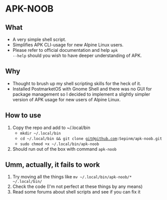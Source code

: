 # APK-NOOB

## What
- A very simple shell script.
- Simplifies APK CLI-usage for new Alpine Linux users.
- Please refer to official documentation and help <code>apk --help</code> should you wish to have deeper understanding of APK.

## Why
- Thought to brush up my shell scripting skills for the heck of it.
- Installed PostmarketOS with Gnome Shell and there was no GUI for package management so I decided to implement a slightly simpler version of APK usage for new users of Alpine Linux.

## How to use
1. Copy the repo and add to ~/.local/bin
    - <code>mkdir ~/.local/bin</code>
    - <code>cd ~/.local/bin && git clone git@github.com:Sepinm/apk-noob.git</code>
	- <code>sudo chmod +x ~/.local/bin/apk-noob</code>
2. Should run out of the box with command <code>apk-noob</code>

## Umm, actually, it fails to work
1. Try moving all the things like <code>mv ~/.local/bin/apk-noob/* ~/.local/bin/</code> 
2. Check the code (I'm not perfect at these things by any means)
3. Read some forums about shell scripts and see if you can fix it